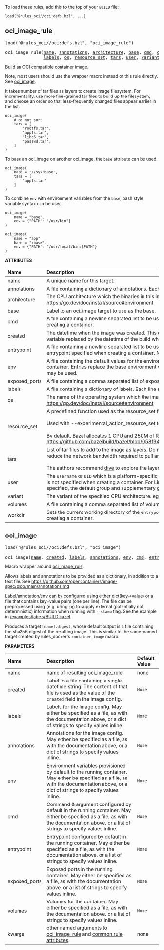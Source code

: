 <!-- Generated with Stardoc: http://skydoc.bazel.build -->

To load these rules, add this to the top of your `BUILD` file:

```starlark
load("@rules_oci//oci:defs.bzl", ...)
```

<a id="oci_image_rule"></a>

## oci_image_rule

<pre>
load("@rules_oci//oci:defs.bzl", "oci_image_rule")

oci_image_rule(<a href="#oci_image_rule-name">name</a>, <a href="#oci_image_rule-annotations">annotations</a>, <a href="#oci_image_rule-architecture">architecture</a>, <a href="#oci_image_rule-base">base</a>, <a href="#oci_image_rule-cmd">cmd</a>, <a href="#oci_image_rule-created">created</a>, <a href="#oci_image_rule-entrypoint">entrypoint</a>, <a href="#oci_image_rule-env">env</a>, <a href="#oci_image_rule-exposed_ports">exposed_ports</a>,
               <a href="#oci_image_rule-labels">labels</a>, <a href="#oci_image_rule-os">os</a>, <a href="#oci_image_rule-resource_set">resource_set</a>, <a href="#oci_image_rule-tars">tars</a>, <a href="#oci_image_rule-user">user</a>, <a href="#oci_image_rule-variant">variant</a>, <a href="#oci_image_rule-volumes">volumes</a>, <a href="#oci_image_rule-workdir">workdir</a>)
</pre>

Build an OCI compatible container image.

Note, most users should use the wrapper macro instead of this rule directly.
See [oci_image](#oci_image).

It takes number of tar files as layers to create image filesystem.
For incrementality, use more fine-grained tar files to build up the filesystem,
and choose an order so that less-frequently changed files appear earlier in the list.

```starlark
oci_image(
    # do not sort
    tars = [
        "rootfs.tar",
        "appfs.tar",
        "libc6.tar",
        "passwd.tar",
    ]
)
```

To base an oci_image on another oci_image, the `base` attribute can be used.

```starlark
oci_image(
    base = "//sys:base",
    tars = [
        "appfs.tar"
    ]
)
```

To combine `env` with environment variables from the `base`, bash style variable syntax can be used.

```starlark
oci_image(
    name = "base",
    env = {"PATH": "/usr/bin"}
)

oci_image(
    name = "app",
    base = ":base",
    env = {"PATH": "/usr/local/bin:$PATH"}
)
```

**ATTRIBUTES**


| Name  | Description | Type | Mandatory | Default |
| :------------- | :------------- | :------------- | :------------- | :------------- |
| <a id="oci_image_rule-name"></a>name |  A unique name for this target.   | <a href="https://bazel.build/concepts/labels#target-names">Name</a> | required |  |
| <a id="oci_image_rule-annotations"></a>annotations |  A file containing a dictionary of annotations. Each line should be in the form `name=value`.   | <a href="https://bazel.build/concepts/labels">Label</a> | optional |  `None`  |
| <a id="oci_image_rule-architecture"></a>architecture |  The CPU architecture which the binaries in this image are built to run on. eg: `arm64`, `arm`, `amd64`, `s390x`. See $GOARCH documentation for possible values: https://go.dev/doc/install/source#environment   | String | optional |  `""`  |
| <a id="oci_image_rule-base"></a>base |  Label to an oci_image target to use as the base.   | <a href="https://bazel.build/concepts/labels">Label</a> | optional |  `None`  |
| <a id="oci_image_rule-cmd"></a>cmd |  A file containing a newline separated list to be used as the `command & args` of the container. These values act as defaults and may be replaced by any specified when creating a container.   | <a href="https://bazel.build/concepts/labels">Label</a> | optional |  `None`  |
| <a id="oci_image_rule-created"></a>created |  The datetime when the image was created. This can be a file containing a string in the format `YYYY-MM-DDTHH:MM:SS.sssZ` Typically, you'd provide a file containing a stamp variable replaced by the datetime of the build when executed with `--stamp`.   | <a href="https://bazel.build/concepts/labels">Label</a> | optional |  `None`  |
| <a id="oci_image_rule-entrypoint"></a>entrypoint |  A file containing a newline separated list to be used as the `entrypoint` to execute when the container starts. These values act as defaults and may be replaced by an entrypoint specified when creating a container. NOTE: Setting this attribute will reset the `cmd` attribute   | <a href="https://bazel.build/concepts/labels">Label</a> | optional |  `None`  |
| <a id="oci_image_rule-env"></a>env |  A file containing the default values for the environment variables of the container. These values act as defaults and are merged with any specified when creating a container. Entries replace the base environment variables if any of the entries has conflicting keys. To merge entries with keys specified in the base, `${KEY}` or `$KEY` syntax may be used.   | <a href="https://bazel.build/concepts/labels">Label</a> | optional |  `None`  |
| <a id="oci_image_rule-exposed_ports"></a>exposed_ports |  A file containing a comma separated list of exposed ports. (e.g. 2000/tcp, 3000/udp or 4000. No protocol defaults to tcp).   | <a href="https://bazel.build/concepts/labels">Label</a> | optional |  `None`  |
| <a id="oci_image_rule-labels"></a>labels |  A file containing a dictionary of labels. Each line should be in the form `name=value`.   | <a href="https://bazel.build/concepts/labels">Label</a> | optional |  `None`  |
| <a id="oci_image_rule-os"></a>os |  The name of the operating system which the image is built to run on. eg: `linux`, `windows`. See $GOOS documentation for possible values: https://go.dev/doc/install/source#environment   | String | optional |  `""`  |
| <a id="oci_image_rule-resource_set"></a>resource_set |  A predefined function used as the resource_set for actions.<br><br>Used with --experimental_action_resource_set to reserve more RAM/CPU, preventing Bazel overscheduling resource-intensive actions.<br><br>By default, Bazel allocates 1 CPU and 250M of RAM. https://github.com/bazelbuild/bazel/blob/058f943037e21710837eda9ca2f85b5f8538c8c5/src/main/java/com/google/devtools/build/lib/actions/AbstractAction.java#L77   | String | optional |  `"default"`  |
| <a id="oci_image_rule-tars"></a>tars |  List of tar files to add to the image as layers. Do not sort this list; the order is preserved in the resulting image. Less-frequently changed files belong in lower layers to reduce the network bandwidth required to pull and push.<br><br>The authors recommend [dive](https://github.com/wagoodman/dive) to explore the layering of the resulting image.   | <a href="https://bazel.build/concepts/labels">List of labels</a> | optional |  `[]`  |
| <a id="oci_image_rule-user"></a>user |  The `username` or `UID` which is a platform-specific structure that allows specific control over which user the process run as. This acts as a default value to use when the value is not specified when creating a container. For Linux based systems, all of the following are valid: `user`, `uid`, `user:group`, `uid:gid`, `uid:group`, `user:gid`. If `group/gid` is not specified, the default group and supplementary groups of the given `user/uid` in `/etc/passwd` from the container are applied.   | String | optional |  `""`  |
| <a id="oci_image_rule-variant"></a>variant |  The variant of the specified CPU architecture. eg: `v6`, `v7`, `v8`. See: https://github.com/opencontainers/image-spec/blob/main/image-index.md#platform-variants for more.   | String | optional |  `""`  |
| <a id="oci_image_rule-volumes"></a>volumes |  A file containing a comma separated list of volumes. (e.g. /srv/data,/srv/other-data)   | <a href="https://bazel.build/concepts/labels">Label</a> | optional |  `None`  |
| <a id="oci_image_rule-workdir"></a>workdir |  Sets the current working directory of the `entrypoint` process in the container. This value acts as a default and may be replaced by a working directory specified when creating a container.   | String | optional |  `""`  |


<a id="oci_image"></a>

## oci_image

<pre>
load("@rules_oci//oci:defs.bzl", "oci_image")

oci_image(<a href="#oci_image-name">name</a>, <a href="#oci_image-created">created</a>, <a href="#oci_image-labels">labels</a>, <a href="#oci_image-annotations">annotations</a>, <a href="#oci_image-env">env</a>, <a href="#oci_image-cmd">cmd</a>, <a href="#oci_image-entrypoint">entrypoint</a>, <a href="#oci_image-exposed_ports">exposed_ports</a>, <a href="#oci_image-volumes">volumes</a>, <a href="#oci_image-kwargs">kwargs</a>)
</pre>

Macro wrapper around [oci_image_rule](#oci_image_rule).

Allows labels and annotations to be provided as a dictionary, in addition to a text file.
See https://github.com/opencontainers/image-spec/blob/main/annotations.md

Label/annotation/env can by configured using either dict(key->value) or a file that contains key=value pairs
(one per line). The file can be preprocessed using (e.g. using `jq`) to supply external (potentially not
deterministic) information when running with `--stamp` flag.  See the example in
[/examples/labels/BUILD.bazel](https://github.com/bazel-contrib/rules_oci/blob/main/examples/labels/BUILD.bazel).

Produces a target `[name].digest`, whose default output is a file containing the sha256 digest of the resulting image.
This is similar to the same-named target created by rules_docker's `container_image` macro.


**PARAMETERS**


| Name  | Description | Default Value |
| :------------- | :------------- | :------------- |
| <a id="oci_image-name"></a>name |  name of resulting oci_image_rule   |  none |
| <a id="oci_image-created"></a>created |  Label to a file containing a single datetime string. The content of that file is used as the value of the `created` field in the image config.   |  `None` |
| <a id="oci_image-labels"></a>labels |  Labels for the image config. May either be specified as a file, as with the documentation above, or a dict of strings to specify values inline.   |  `None` |
| <a id="oci_image-annotations"></a>annotations |  Annotations for the image config. May either be specified as a file, as with the documentation above, or a dict of strings to specify values inline.   |  `None` |
| <a id="oci_image-env"></a>env |  Environment variables provisioned by default to the running container. May either be specified as a file, as with the documentation above, or a dict of strings to specify values inline.   |  `None` |
| <a id="oci_image-cmd"></a>cmd |  Command & argument configured by default in the running container. May either be specified as a file, as with the documentation above. or a list of strings to specify values inline.   |  `None` |
| <a id="oci_image-entrypoint"></a>entrypoint |  Entrypoint configured by default in the running container. May either be specified as a file, as with the documentation above. or a list of strings to specify values inline.   |  `None` |
| <a id="oci_image-exposed_ports"></a>exposed_ports |  Exposed ports in the running container. May either be specified as a file, as with the documentation above. or a list of strings to specify values inline.   |  `None` |
| <a id="oci_image-volumes"></a>volumes |  Volumes for the container. May either be specified as a file, as with the documentation above. or a list of strings to specify values inline.   |  `None` |
| <a id="oci_image-kwargs"></a>kwargs |  other named arguments to [oci_image_rule](#oci_image_rule) and [common rule attributes](https://bazel.build/reference/be/common-definitions#common-attributes).   |  none |


